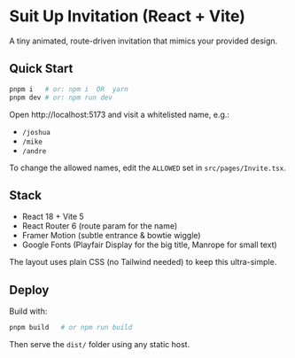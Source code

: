 
# Suit Up Invitation (React + Vite)

A tiny animated, route-driven invitation that mimics your provided design.

## Quick Start

```bash
pnpm i   # or: npm i  OR  yarn
pnpm dev # or: npm run dev
```

Open http://localhost:5173 and visit a whitelisted name, e.g.:
- `/joshua`
- `/mike`
- `/andre`

To change the allowed names, edit the `ALLOWED` set in `src/pages/Invite.tsx`.

## Stack

- React 18 + Vite 5
- React Router 6 (route param for the name)
- Framer Motion (subtle entrance & bowtie wiggle)
- Google Fonts (Playfair Display for the big title, Manrope for small text)

The layout uses plain CSS (no Tailwind needed) to keep this ultra-simple.

## Deploy

Build with:

```bash
pnpm build   # or npm run build
```

Then serve the `dist/` folder using any static host.
